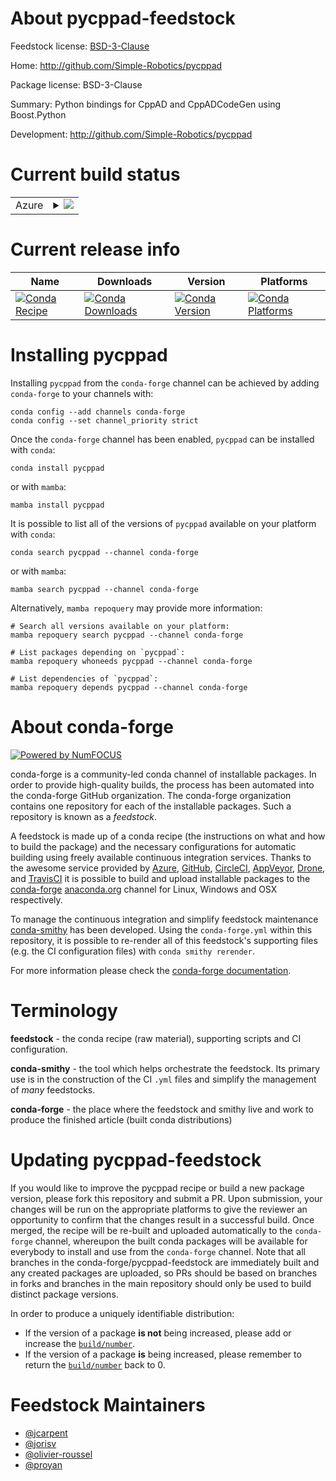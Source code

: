 About pycppad-feedstock
=======================

Feedstock license: [BSD-3-Clause](https://github.com/conda-forge/pycppad-feedstock/blob/main/LICENSE.txt)

Home: http://github.com/Simple-Robotics/pycppad

Package license: BSD-3-Clause

Summary: Python bindings for CppAD and CppADCodeGen using Boost.Python

Development: http://github.com/Simple-Robotics/pycppad

Current build status
====================


<table>
    
  <tr>
    <td>Azure</td>
    <td>
      <details>
        <summary>
          <a href="https://dev.azure.com/conda-forge/feedstock-builds/_build/latest?definitionId=13691&branchName=main">
            <img src="https://dev.azure.com/conda-forge/feedstock-builds/_apis/build/status/pycppad-feedstock?branchName=main">
          </a>
        </summary>
        <table>
          <thead><tr><th>Variant</th><th>Status</th></tr></thead>
          <tbody><tr>
              <td>linux_64_numpy1.22python3.10.____cpython</td>
              <td>
                <a href="https://dev.azure.com/conda-forge/feedstock-builds/_build/latest?definitionId=13691&branchName=main">
                  <img src="https://dev.azure.com/conda-forge/feedstock-builds/_apis/build/status/pycppad-feedstock?branchName=main&jobName=linux&configuration=linux%20linux_64_numpy1.22python3.10.____cpython" alt="variant">
                </a>
              </td>
            </tr><tr>
              <td>linux_64_numpy1.22python3.9.____73_pypy</td>
              <td>
                <a href="https://dev.azure.com/conda-forge/feedstock-builds/_build/latest?definitionId=13691&branchName=main">
                  <img src="https://dev.azure.com/conda-forge/feedstock-builds/_apis/build/status/pycppad-feedstock?branchName=main&jobName=linux&configuration=linux%20linux_64_numpy1.22python3.9.____73_pypy" alt="variant">
                </a>
              </td>
            </tr><tr>
              <td>linux_64_numpy1.22python3.9.____cpython</td>
              <td>
                <a href="https://dev.azure.com/conda-forge/feedstock-builds/_build/latest?definitionId=13691&branchName=main">
                  <img src="https://dev.azure.com/conda-forge/feedstock-builds/_apis/build/status/pycppad-feedstock?branchName=main&jobName=linux&configuration=linux%20linux_64_numpy1.22python3.9.____cpython" alt="variant">
                </a>
              </td>
            </tr><tr>
              <td>linux_64_numpy1.23python3.11.____cpython</td>
              <td>
                <a href="https://dev.azure.com/conda-forge/feedstock-builds/_build/latest?definitionId=13691&branchName=main">
                  <img src="https://dev.azure.com/conda-forge/feedstock-builds/_apis/build/status/pycppad-feedstock?branchName=main&jobName=linux&configuration=linux%20linux_64_numpy1.23python3.11.____cpython" alt="variant">
                </a>
              </td>
            </tr><tr>
              <td>linux_64_numpy1.26python3.12.____cpython</td>
              <td>
                <a href="https://dev.azure.com/conda-forge/feedstock-builds/_build/latest?definitionId=13691&branchName=main">
                  <img src="https://dev.azure.com/conda-forge/feedstock-builds/_apis/build/status/pycppad-feedstock?branchName=main&jobName=linux&configuration=linux%20linux_64_numpy1.26python3.12.____cpython" alt="variant">
                </a>
              </td>
            </tr><tr>
              <td>linux_aarch64_numpy1.22python3.10.____cpython</td>
              <td>
                <a href="https://dev.azure.com/conda-forge/feedstock-builds/_build/latest?definitionId=13691&branchName=main">
                  <img src="https://dev.azure.com/conda-forge/feedstock-builds/_apis/build/status/pycppad-feedstock?branchName=main&jobName=linux&configuration=linux%20linux_aarch64_numpy1.22python3.10.____cpython" alt="variant">
                </a>
              </td>
            </tr><tr>
              <td>linux_aarch64_numpy1.22python3.9.____73_pypy</td>
              <td>
                <a href="https://dev.azure.com/conda-forge/feedstock-builds/_build/latest?definitionId=13691&branchName=main">
                  <img src="https://dev.azure.com/conda-forge/feedstock-builds/_apis/build/status/pycppad-feedstock?branchName=main&jobName=linux&configuration=linux%20linux_aarch64_numpy1.22python3.9.____73_pypy" alt="variant">
                </a>
              </td>
            </tr><tr>
              <td>linux_aarch64_numpy1.22python3.9.____cpython</td>
              <td>
                <a href="https://dev.azure.com/conda-forge/feedstock-builds/_build/latest?definitionId=13691&branchName=main">
                  <img src="https://dev.azure.com/conda-forge/feedstock-builds/_apis/build/status/pycppad-feedstock?branchName=main&jobName=linux&configuration=linux%20linux_aarch64_numpy1.22python3.9.____cpython" alt="variant">
                </a>
              </td>
            </tr><tr>
              <td>linux_aarch64_numpy1.23python3.11.____cpython</td>
              <td>
                <a href="https://dev.azure.com/conda-forge/feedstock-builds/_build/latest?definitionId=13691&branchName=main">
                  <img src="https://dev.azure.com/conda-forge/feedstock-builds/_apis/build/status/pycppad-feedstock?branchName=main&jobName=linux&configuration=linux%20linux_aarch64_numpy1.23python3.11.____cpython" alt="variant">
                </a>
              </td>
            </tr><tr>
              <td>linux_aarch64_numpy1.26python3.12.____cpython</td>
              <td>
                <a href="https://dev.azure.com/conda-forge/feedstock-builds/_build/latest?definitionId=13691&branchName=main">
                  <img src="https://dev.azure.com/conda-forge/feedstock-builds/_apis/build/status/pycppad-feedstock?branchName=main&jobName=linux&configuration=linux%20linux_aarch64_numpy1.26python3.12.____cpython" alt="variant">
                </a>
              </td>
            </tr><tr>
              <td>linux_ppc64le_numpy1.22python3.10.____cpython</td>
              <td>
                <a href="https://dev.azure.com/conda-forge/feedstock-builds/_build/latest?definitionId=13691&branchName=main">
                  <img src="https://dev.azure.com/conda-forge/feedstock-builds/_apis/build/status/pycppad-feedstock?branchName=main&jobName=linux&configuration=linux%20linux_ppc64le_numpy1.22python3.10.____cpython" alt="variant">
                </a>
              </td>
            </tr><tr>
              <td>linux_ppc64le_numpy1.22python3.9.____73_pypy</td>
              <td>
                <a href="https://dev.azure.com/conda-forge/feedstock-builds/_build/latest?definitionId=13691&branchName=main">
                  <img src="https://dev.azure.com/conda-forge/feedstock-builds/_apis/build/status/pycppad-feedstock?branchName=main&jobName=linux&configuration=linux%20linux_ppc64le_numpy1.22python3.9.____73_pypy" alt="variant">
                </a>
              </td>
            </tr><tr>
              <td>linux_ppc64le_numpy1.22python3.9.____cpython</td>
              <td>
                <a href="https://dev.azure.com/conda-forge/feedstock-builds/_build/latest?definitionId=13691&branchName=main">
                  <img src="https://dev.azure.com/conda-forge/feedstock-builds/_apis/build/status/pycppad-feedstock?branchName=main&jobName=linux&configuration=linux%20linux_ppc64le_numpy1.22python3.9.____cpython" alt="variant">
                </a>
              </td>
            </tr><tr>
              <td>linux_ppc64le_numpy1.23python3.11.____cpython</td>
              <td>
                <a href="https://dev.azure.com/conda-forge/feedstock-builds/_build/latest?definitionId=13691&branchName=main">
                  <img src="https://dev.azure.com/conda-forge/feedstock-builds/_apis/build/status/pycppad-feedstock?branchName=main&jobName=linux&configuration=linux%20linux_ppc64le_numpy1.23python3.11.____cpython" alt="variant">
                </a>
              </td>
            </tr><tr>
              <td>linux_ppc64le_numpy1.26python3.12.____cpython</td>
              <td>
                <a href="https://dev.azure.com/conda-forge/feedstock-builds/_build/latest?definitionId=13691&branchName=main">
                  <img src="https://dev.azure.com/conda-forge/feedstock-builds/_apis/build/status/pycppad-feedstock?branchName=main&jobName=linux&configuration=linux%20linux_ppc64le_numpy1.26python3.12.____cpython" alt="variant">
                </a>
              </td>
            </tr><tr>
              <td>osx_64_numpy1.22python3.10.____cpython</td>
              <td>
                <a href="https://dev.azure.com/conda-forge/feedstock-builds/_build/latest?definitionId=13691&branchName=main">
                  <img src="https://dev.azure.com/conda-forge/feedstock-builds/_apis/build/status/pycppad-feedstock?branchName=main&jobName=osx&configuration=osx%20osx_64_numpy1.22python3.10.____cpython" alt="variant">
                </a>
              </td>
            </tr><tr>
              <td>osx_64_numpy1.22python3.9.____73_pypy</td>
              <td>
                <a href="https://dev.azure.com/conda-forge/feedstock-builds/_build/latest?definitionId=13691&branchName=main">
                  <img src="https://dev.azure.com/conda-forge/feedstock-builds/_apis/build/status/pycppad-feedstock?branchName=main&jobName=osx&configuration=osx%20osx_64_numpy1.22python3.9.____73_pypy" alt="variant">
                </a>
              </td>
            </tr><tr>
              <td>osx_64_numpy1.22python3.9.____cpython</td>
              <td>
                <a href="https://dev.azure.com/conda-forge/feedstock-builds/_build/latest?definitionId=13691&branchName=main">
                  <img src="https://dev.azure.com/conda-forge/feedstock-builds/_apis/build/status/pycppad-feedstock?branchName=main&jobName=osx&configuration=osx%20osx_64_numpy1.22python3.9.____cpython" alt="variant">
                </a>
              </td>
            </tr><tr>
              <td>osx_64_numpy1.23python3.11.____cpython</td>
              <td>
                <a href="https://dev.azure.com/conda-forge/feedstock-builds/_build/latest?definitionId=13691&branchName=main">
                  <img src="https://dev.azure.com/conda-forge/feedstock-builds/_apis/build/status/pycppad-feedstock?branchName=main&jobName=osx&configuration=osx%20osx_64_numpy1.23python3.11.____cpython" alt="variant">
                </a>
              </td>
            </tr><tr>
              <td>osx_64_numpy1.26python3.12.____cpython</td>
              <td>
                <a href="https://dev.azure.com/conda-forge/feedstock-builds/_build/latest?definitionId=13691&branchName=main">
                  <img src="https://dev.azure.com/conda-forge/feedstock-builds/_apis/build/status/pycppad-feedstock?branchName=main&jobName=osx&configuration=osx%20osx_64_numpy1.26python3.12.____cpython" alt="variant">
                </a>
              </td>
            </tr><tr>
              <td>osx_arm64_numpy1.22python3.10.____cpython</td>
              <td>
                <a href="https://dev.azure.com/conda-forge/feedstock-builds/_build/latest?definitionId=13691&branchName=main">
                  <img src="https://dev.azure.com/conda-forge/feedstock-builds/_apis/build/status/pycppad-feedstock?branchName=main&jobName=osx&configuration=osx%20osx_arm64_numpy1.22python3.10.____cpython" alt="variant">
                </a>
              </td>
            </tr><tr>
              <td>osx_arm64_numpy1.22python3.9.____cpython</td>
              <td>
                <a href="https://dev.azure.com/conda-forge/feedstock-builds/_build/latest?definitionId=13691&branchName=main">
                  <img src="https://dev.azure.com/conda-forge/feedstock-builds/_apis/build/status/pycppad-feedstock?branchName=main&jobName=osx&configuration=osx%20osx_arm64_numpy1.22python3.9.____cpython" alt="variant">
                </a>
              </td>
            </tr><tr>
              <td>osx_arm64_numpy1.23python3.11.____cpython</td>
              <td>
                <a href="https://dev.azure.com/conda-forge/feedstock-builds/_build/latest?definitionId=13691&branchName=main">
                  <img src="https://dev.azure.com/conda-forge/feedstock-builds/_apis/build/status/pycppad-feedstock?branchName=main&jobName=osx&configuration=osx%20osx_arm64_numpy1.23python3.11.____cpython" alt="variant">
                </a>
              </td>
            </tr><tr>
              <td>osx_arm64_numpy1.26python3.12.____cpython</td>
              <td>
                <a href="https://dev.azure.com/conda-forge/feedstock-builds/_build/latest?definitionId=13691&branchName=main">
                  <img src="https://dev.azure.com/conda-forge/feedstock-builds/_apis/build/status/pycppad-feedstock?branchName=main&jobName=osx&configuration=osx%20osx_arm64_numpy1.26python3.12.____cpython" alt="variant">
                </a>
              </td>
            </tr><tr>
              <td>win_64_numpy1.22python3.10.____cpython</td>
              <td>
                <a href="https://dev.azure.com/conda-forge/feedstock-builds/_build/latest?definitionId=13691&branchName=main">
                  <img src="https://dev.azure.com/conda-forge/feedstock-builds/_apis/build/status/pycppad-feedstock?branchName=main&jobName=win&configuration=win%20win_64_numpy1.22python3.10.____cpython" alt="variant">
                </a>
              </td>
            </tr><tr>
              <td>win_64_numpy1.22python3.9.____73_pypy</td>
              <td>
                <a href="https://dev.azure.com/conda-forge/feedstock-builds/_build/latest?definitionId=13691&branchName=main">
                  <img src="https://dev.azure.com/conda-forge/feedstock-builds/_apis/build/status/pycppad-feedstock?branchName=main&jobName=win&configuration=win%20win_64_numpy1.22python3.9.____73_pypy" alt="variant">
                </a>
              </td>
            </tr><tr>
              <td>win_64_numpy1.22python3.9.____cpython</td>
              <td>
                <a href="https://dev.azure.com/conda-forge/feedstock-builds/_build/latest?definitionId=13691&branchName=main">
                  <img src="https://dev.azure.com/conda-forge/feedstock-builds/_apis/build/status/pycppad-feedstock?branchName=main&jobName=win&configuration=win%20win_64_numpy1.22python3.9.____cpython" alt="variant">
                </a>
              </td>
            </tr><tr>
              <td>win_64_numpy1.23python3.11.____cpython</td>
              <td>
                <a href="https://dev.azure.com/conda-forge/feedstock-builds/_build/latest?definitionId=13691&branchName=main">
                  <img src="https://dev.azure.com/conda-forge/feedstock-builds/_apis/build/status/pycppad-feedstock?branchName=main&jobName=win&configuration=win%20win_64_numpy1.23python3.11.____cpython" alt="variant">
                </a>
              </td>
            </tr><tr>
              <td>win_64_numpy1.26python3.12.____cpython</td>
              <td>
                <a href="https://dev.azure.com/conda-forge/feedstock-builds/_build/latest?definitionId=13691&branchName=main">
                  <img src="https://dev.azure.com/conda-forge/feedstock-builds/_apis/build/status/pycppad-feedstock?branchName=main&jobName=win&configuration=win%20win_64_numpy1.26python3.12.____cpython" alt="variant">
                </a>
              </td>
            </tr>
          </tbody>
        </table>
      </details>
    </td>
  </tr>
</table>

Current release info
====================

| Name | Downloads | Version | Platforms |
| --- | --- | --- | --- |
| [![Conda Recipe](https://img.shields.io/badge/recipe-pycppad-green.svg)](https://anaconda.org/conda-forge/pycppad) | [![Conda Downloads](https://img.shields.io/conda/dn/conda-forge/pycppad.svg)](https://anaconda.org/conda-forge/pycppad) | [![Conda Version](https://img.shields.io/conda/vn/conda-forge/pycppad.svg)](https://anaconda.org/conda-forge/pycppad) | [![Conda Platforms](https://img.shields.io/conda/pn/conda-forge/pycppad.svg)](https://anaconda.org/conda-forge/pycppad) |

Installing pycppad
==================

Installing `pycppad` from the `conda-forge` channel can be achieved by adding `conda-forge` to your channels with:

```
conda config --add channels conda-forge
conda config --set channel_priority strict
```

Once the `conda-forge` channel has been enabled, `pycppad` can be installed with `conda`:

```
conda install pycppad
```

or with `mamba`:

```
mamba install pycppad
```

It is possible to list all of the versions of `pycppad` available on your platform with `conda`:

```
conda search pycppad --channel conda-forge
```

or with `mamba`:

```
mamba search pycppad --channel conda-forge
```

Alternatively, `mamba repoquery` may provide more information:

```
# Search all versions available on your platform:
mamba repoquery search pycppad --channel conda-forge

# List packages depending on `pycppad`:
mamba repoquery whoneeds pycppad --channel conda-forge

# List dependencies of `pycppad`:
mamba repoquery depends pycppad --channel conda-forge
```


About conda-forge
=================

[![Powered by
NumFOCUS](https://img.shields.io/badge/powered%20by-NumFOCUS-orange.svg?style=flat&colorA=E1523D&colorB=007D8A)](https://numfocus.org)

conda-forge is a community-led conda channel of installable packages.
In order to provide high-quality builds, the process has been automated into the
conda-forge GitHub organization. The conda-forge organization contains one repository
for each of the installable packages. Such a repository is known as a *feedstock*.

A feedstock is made up of a conda recipe (the instructions on what and how to build
the package) and the necessary configurations for automatic building using freely
available continuous integration services. Thanks to the awesome service provided by
[Azure](https://azure.microsoft.com/en-us/services/devops/), [GitHub](https://github.com/),
[CircleCI](https://circleci.com/), [AppVeyor](https://www.appveyor.com/),
[Drone](https://cloud.drone.io/welcome), and [TravisCI](https://travis-ci.com/)
it is possible to build and upload installable packages to the
[conda-forge](https://anaconda.org/conda-forge) [anaconda.org](https://anaconda.org/)
channel for Linux, Windows and OSX respectively.

To manage the continuous integration and simplify feedstock maintenance
[conda-smithy](https://github.com/conda-forge/conda-smithy) has been developed.
Using the ``conda-forge.yml`` within this repository, it is possible to re-render all of
this feedstock's supporting files (e.g. the CI configuration files) with ``conda smithy rerender``.

For more information please check the [conda-forge documentation](https://conda-forge.org/docs/).

Terminology
===========

**feedstock** - the conda recipe (raw material), supporting scripts and CI configuration.

**conda-smithy** - the tool which helps orchestrate the feedstock.
                   Its primary use is in the construction of the CI ``.yml`` files
                   and simplify the management of *many* feedstocks.

**conda-forge** - the place where the feedstock and smithy live and work to
                  produce the finished article (built conda distributions)


Updating pycppad-feedstock
==========================

If you would like to improve the pycppad recipe or build a new
package version, please fork this repository and submit a PR. Upon submission,
your changes will be run on the appropriate platforms to give the reviewer an
opportunity to confirm that the changes result in a successful build. Once
merged, the recipe will be re-built and uploaded automatically to the
`conda-forge` channel, whereupon the built conda packages will be available for
everybody to install and use from the `conda-forge` channel.
Note that all branches in the conda-forge/pycppad-feedstock are
immediately built and any created packages are uploaded, so PRs should be based
on branches in forks and branches in the main repository should only be used to
build distinct package versions.

In order to produce a uniquely identifiable distribution:
 * If the version of a package **is not** being increased, please add or increase
   the [``build/number``](https://docs.conda.io/projects/conda-build/en/latest/resources/define-metadata.html#build-number-and-string).
 * If the version of a package **is** being increased, please remember to return
   the [``build/number``](https://docs.conda.io/projects/conda-build/en/latest/resources/define-metadata.html#build-number-and-string)
   back to 0.

Feedstock Maintainers
=====================

* [@jcarpent](https://github.com/jcarpent/)
* [@jorisv](https://github.com/jorisv/)
* [@olivier-roussel](https://github.com/olivier-roussel/)
* [@proyan](https://github.com/proyan/)

